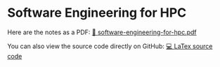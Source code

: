 # Software Engineering for HPC

Here are the notes as a PDF: [📙 software-engineering-for-hpc.pdf](software-engineering-for-hpc.pdf)

You can also view the source code directly on GitHub: [💻 LaTex source code](
    https://github.com/PoliMI-HPC-E-notes-projects-AndreVale69/HPC-E-PoliMI-university-notes/tree/main/software-engineering-for-hpc/notes
)
